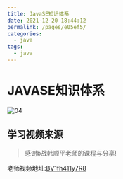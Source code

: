 ```yaml
---
title: JavaSE知识体系
date: 2021-12-20 18:44:12
permalink: /pages/e05ef5/
categories:
  - java
tags:
  - java
---
```

# JAVASE知识体系

![04](https://cdn.jsdmirror.com//gh/xustudyxu/image-hosting@master/studynotes/java/images/11/04.png)

## 学习视频来源

> 感谢b战韩顺平老师的课程与分享!

老师视频地址:[BV1fh411y7R8](https://www.bilibili.com/video/BV1fh411y7R8/?spm_id_from=333.788.video.desc.click)



